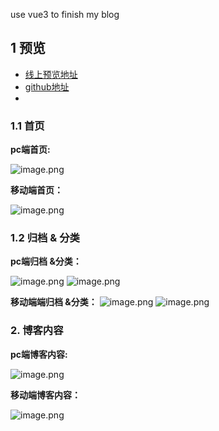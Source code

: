use vue3 to finish my blog
## 1 预览

- [线上预览地址](http://travel.wutortoise.cn/archives)
- [github地址](https://github.com/wk-Nemo/wk-blog)
- 
### 1.1 首页

**pc端首页:**

![image.png](https://cdn.nlark.com/yuque/0/2022/png/26291410/1646050986372-414b5ea1-fc17-494f-9782-671f55435483.png#clientId=uda4f1d72-df1f-4&crop=0&crop=0&crop=1&crop=1&from=paste&height=844&id=uffd9bcd6&margin=%5Bobject%20Object%5D&name=image.png&originHeight=1688&originWidth=3064&originalType=binary&ratio=1&rotation=0&showTitle=false&size=2941361&status=done&style=none&taskId=u694603ac-c815-4df3-b695-8d91424d167&title=&width=1532)

**移动端首页：**

![image.png](https://cdn.nlark.com/yuque/0/2022/png/26291410/1646051044222-6cacc1e9-7e09-41cb-be79-4c7d67195f74.png#clientId=uda4f1d72-df1f-4&crop=0&crop=0&crop=1&crop=1&from=paste&height=775&id=u85f95625&margin=%5Bobject%20Object%5D&name=image.png&originHeight=1550&originWidth=724&originalType=binary&ratio=1&rotation=0&showTitle=false&size=706681&status=done&style=none&taskId=u309d1727-4a56-48c7-88d0-c431132975b&title=&width=362)

### 1.2 归档 & 分类

**pc端归档 &分类：**

![image.png](https://cdn.nlark.com/yuque/0/2022/png/26291410/1646051236523-d75fd69a-5669-4e60-af93-b8a0c83f418f.png#clientId=uda4f1d72-df1f-4&crop=0&crop=0&crop=1&crop=1&from=paste&height=848&id=u8973e30f&margin=%5Bobject%20Object%5D&name=image.png&originHeight=1696&originWidth=3070&originalType=binary&ratio=1&rotation=0&showTitle=false&size=937964&status=done&style=none&taskId=u425f238f-056c-43f3-8ec7-ca7921ac21b&title=&width=1535)
![image.png](https://cdn.nlark.com/yuque/0/2022/png/26291410/1646051173855-40eab55a-b49c-40fe-ab24-fff88086188a.png#clientId=uda4f1d72-df1f-4&crop=0&crop=0&crop=1&crop=1&from=paste&height=847&id=u9cfffc94&margin=%5Bobject%20Object%5D&name=image.png&originHeight=1694&originWidth=3070&originalType=binary&ratio=1&rotation=0&showTitle=false&size=522018&status=done&style=none&taskId=u19c83df3-ec15-4000-b077-5f8934aebcf&title=&width=1535)
​

**移动端端归档 &分类：**
![image.png](https://cdn.nlark.com/yuque/0/2022/png/26291410/1646051276197-410d6ab5-7408-4e2a-95b4-bf384a87cbad.png#clientId=uda4f1d72-df1f-4&crop=0&crop=0&crop=1&crop=1&from=paste&height=770&id=u9ec68134&margin=%5Bobject%20Object%5D&name=image.png&originHeight=1540&originWidth=698&originalType=binary&ratio=1&rotation=0&showTitle=false&size=697287&status=done&style=none&taskId=u5cac51d5-d52f-4e0b-ae46-0995f674158&title=&width=349) ![image.png](https://cdn.nlark.com/yuque/0/2022/png/26291410/1646051134789-b5d024fd-7e00-4587-a66f-26b9b1c3e578.png#clientId=uda4f1d72-df1f-4&crop=0&crop=0&crop=1&crop=1&from=paste&height=774&id=Ar5eK&margin=%5Bobject%20Object%5D&name=image.png&originHeight=1556&originWidth=698&originalType=binary&ratio=1&rotation=0&showTitle=false&size=551556&status=done&style=none&taskId=u2cf5889a-054b-4ef0-b1cf-a9a90d468ae&title=&width=347)


### 2. 博客内容

**pc端博客内容:**

![image.png](https://cdn.nlark.com/yuque/0/2022/png/26291410/1646051411453-1c70cf47-4701-4a51-8bf0-90ea3159c601.png#clientId=uda4f1d72-df1f-4&crop=0&crop=0&crop=1&crop=1&from=paste&height=847&id=u7939cfc5&margin=%5Bobject%20Object%5D&name=image.png&originHeight=1694&originWidth=3064&originalType=binary&ratio=1&rotation=0&showTitle=false&size=3941014&status=done&style=none&taskId=u38b4dcd6-eb7a-4b74-8c91-26013841f4e&title=&width=1532)

**移动端博客内容：**

![image.png](https://cdn.nlark.com/yuque/0/2022/png/26291410/1646051356494-b7c28bb0-7b12-4175-b04d-17e585004ec5.png#clientId=uda4f1d72-df1f-4&crop=0&crop=0&crop=1&crop=1&from=paste&height=771&id=u0c6a8b6a&margin=%5Bobject%20Object%5D&name=image.png&originHeight=1542&originWidth=720&originalType=binary&ratio=1&rotation=0&showTitle=false&size=557380&status=done&style=none&taskId=ub224acf9-30bb-4736-8714-5f4bc3f87d3&title=&width=360)
